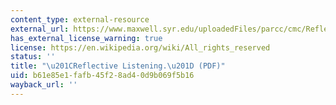 ```yaml
---
content_type: external-resource
external_url: https://www.maxwell.syr.edu/uploadedFiles/parcc/cmc/Reflective%20Listening%20NK.pdf
has_external_license_warning: true
license: https://en.wikipedia.org/wiki/All_rights_reserved
status: ''
title: "\u201CReflective Listening.\u201D (PDF)"
uid: b61e85e1-fafb-45f2-8ad4-0d9b069f5b16
wayback_url: ''
---
```

